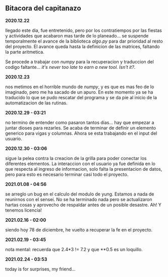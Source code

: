 ## Bitacora del capitanazo

__2020.12.22__

llegado este dia, fue entretenido, pero por los contratiempos por las
fiestas y actividades que acabaron mas tarde de lo planeado... se
suspende temporalmente el avance de la biblioteca _algo.py_ para dar
prioridad al resto del proyecto. El avance queda hasta la definicion
de las matrices, faltando la parte aritmetica.

Se procede a trabajar con _numpy_ para la recuperacion y traduccion
del codigo faltante... _it's never too late to earn a new tool. Isn't
it?_.

__2020.12.23__

nos metimos en el horrible mundo de _numpy_, y es que es mas feo de
lo imaginado, pero me ha sacado de un apuro. En este momento ya se ha
traducido lo que se pudo rescatar del programa y se da pie al inicio
de la automatizacion de las rutinas.

__2020.12.29 - 03:21__

no termino de entender como pasaron tantos dias... hay que empezar a
juntar dioses para rezarles. Se acaba de terminar de definir un
elemento generico para vigas y columnas. Ahora se esta trabajando en
el input del usuario.

__2020.12.30 - 03:06__

sigue la pelea contra la creacion de la grilla para poder conectar
los diferentes elementos. La interaccion con el usuario ya fue
definida en lo que respecta al ingreso de informacion, solo falta
la presentacion de datos, pero para esto es necesario terminar casi
todo el proyecto.

__2021.01.08 - 04:56__

se arreglo un bug en el calculo del modulo de yung. Estamos a nada de
reunirnos con el sensei. No se ha terminado nada pero se actualizaron
hartas cosas y aprovecho de respaldar antes de un posible desastre.
Ah! Y tenemos licencia!

__2021.02.16 - 02:00__

siendo hoy 78 de diciembre, he vuelto a recuperar la fe en el
proyecto.

__2021.02.19 - 03:45__

nota mental: recuerda que 2.4\*3 != 7.2 y que \*\*0.5 es un loquillo.

__2021.02.24 - 03:53__

today is for surprises, my friend...
